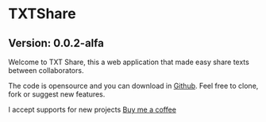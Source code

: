 # TXTShare

## Version: 0.0.2-alfa

Welcome to TXT Share, this a web application that made easy share texts between collaborators.

The code is opensource and you can download in [Github](https://github.com/allanbarcelos/txt-share). Feel free to clone, fork or suggest new features.

I accept supports for new projects [Buy me a coffee](https://www.buymeacoffee.com/allanbarcelos)
